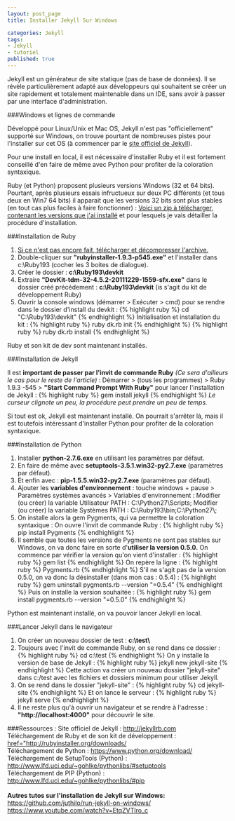 ```yaml
---
layout: post_page
title: Installer Jekyll Sur Windows

categories: Jekyll
tags:
- Jekyll
- tutoriel
published: true
---
```


Jekyll est un générateur de site statique (pas de base de données). Il se révèle particulièrement adapté aux développeurs qui souhaitent se créer un site rapidement et totalement maintenable dans un IDE, sans avoir à passer par une interface d'administration.

###Windows et lignes de commande

Développé pour Linux/Unix et Mac OS, Jekyll n'est pas "officiellement" supporté sur Windows, on trouve pourtant de nombreuses pistes pour l'installer sur cet OS (à commencer par le <a href="http://jekyllrb.com/docs/windows/#installation">site officiel de Jekyll</a>).

Pour une install en local, il est nécessaire d'installer Ruby et il est fortement conseillé d'en faire de même avec Python pour profiter de la coloration syntaxique.

Ruby (et Python) proposent plusieurs versions Windows (32 et 64 bits). Pourtant, après plusieurs essais infructueux sur deux PC différents (et tous deux en Win7 64 bits) il apparait que les versions 32 bits sont plus stables (en tout cas plus faciles à faire fonctionner) : <a href="http://www.firehall.fr/jekyll/dnl/jekyll-sur-windows.zip">Voici un zip à télécharger, contenant les versions que j'ai installé</a> et pour lesquels je vais détailler la procédure d'installation.

###Installation de Ruby

<ol>
    <li><a href="http://www.firehall.fr/jekyll/dnl/jekyll-sur-windows.zip">Si ce n'est pas encore fait, télécharger et décompresser l'archive.</a></li>
    <li>Double-cliquer sur <strong>"rubyinstaller-1.9.3-p545.exe"</strong> et l'installer dans c:\Ruby193 (cocher les 3 boites de dialogue).
</li>
<li>Créer le dossier : <strong>c:\Ruby193\devkit</strong></li>
<li>Extraire <strong>"DevKit-tdm-32-4.5.2-20111229-1559-sfx.exe"</strong> dans le dossier créé précédement : <strong>c:\Ruby193\devkit</strong> (is s'agit du kit de développement Ruby)</li>
<li>Ouvrir la console windows (démarrer > Exécuter > cmd) pour se rendre dans le dossier d'install du devkit :
{% highlight ruby %}
cd "C:\Ruby193\devkit"
{% endhighlight %}
Initialisation et installation du kit :
{% highlight ruby %}
ruby dk.rb init
{% endhighlight %}
{% highlight ruby %}
ruby dk.rb install
{% endhighlight %}
</li>
</ol>

Ruby et son kit de dev sont maintenant installés.

###Installation de Jekyll

Il est <strong>important de passer par l'invit de commande Ruby</strong> <em>(Ce sera d'ailleurs le cas pour le reste de l'article)</em> :
Démarrer > (tous les programmes) > Ruby 1.9.3 -545 > <strong>"Start Command Prompt With Ruby"</strong> pour lancer l'installation de Jekyll :
{% highlight ruby %}
gem install jekyll
{% endhighlight %}
<em>Le curseur clignote un peu, la procédure peut prendre un peu de temps.</em>

Si tout est ok, Jekyll est maintenant installé. On pourrait s'arrêter là, mais il est toutefois intéressant d'installer Python pour profiter de la coloration syntaxique.

###Installation de Python

<ol>
    <li>Installer <strong>python-2.7.6.exe</strong> en utilisant les paramètres par défaut.</li>
    <li>En faire de même avec <strong>setuptools-3.5.1.win32-py2.7.exe</strong> (paramètres par défaut).</li>
    <li>Et enfin avec : <strong>pip-1.5.5.win32-py2.7.exe</strong> (paramètres par défaut).</li>
    <li>Ajouter les <strong>variables d'environnement</strong> :
    touche windows + pause > Paramètres systèmes avancés > Variables d'environnement :
    Modifier (ou créer) la variable Utilisateur PATH :
    C:\Python27\Scripts;
    Modifier (ou créer) la variable Systèmes PATH :
    C:\Ruby193\bin;C:\Python27\;</li>
<li>On installe alors la gem Pygments, qui va permettre la coloration syntaxique : 
On ouvre l'invit de commande Ruby :
{% highlight ruby %}
pip install Pygments
{% endhighlight %}
</li>
<li>Il semble que toutes les versions de Pygments ne sont pas stables sur Windows, on va donc faire en sorte d'<strong>utiliser la version 0.5.0.</strong>
On commence par vérifier la version qu'on vient d'installer : 
{% highlight ruby %}
			gem list
{% endhighlight %}
On repère la ligne :
{% highlight ruby %}
Pygments.rb
{% endhighlight %}
S'il ne s'agit pas de la version 0.5.0, on va donc la désinstaller (dans mon cas : 0.5.4) :
{% highlight ruby %}
gem uninstall pygments.rb --version "=0.5.4"
{% endhighlight %}
Puis on installe la version souhaitée :
{% highlight ruby %}
gem install pygments.rb --version "=0.5.0"
{% endhighlight %}
</li>
</ol>

Python est maintenant installé, on va pouvoir lancer Jekyll en local.

###Lancer Jekyll dans le navigateur
<ol>
<li>On créer un nouveau dossier de test : <strong>c:\test\</strong></li>
<li>Toujours avec l'invit de commande Ruby, on se rend dans ce dossier :
{% highlight ruby %}
cd c:\test
{% endhighlight %}
On y installe la version de base de Jekyll :
{% highlight ruby %}
jekyll new jekyll-site
{% endhighlight %}
Cette action va créer un nouveau dossier "jekyll-site" dans c:/test avec les fichiers et dossiers minimum pour utiliser Jekyll.
</li>
<li>
On se rend dans le dossier "jekyll-site" :
{% highlight ruby %}
cd jekyll-site
{% endhighlight %}
Et on lance le serveur :
{% highlight ruby %}
jekyll serve
{% endhighlight %}
</li>
<li>
Il ne reste plus qu'à ouvrir un navigateur et se rendre à l'adresse : <strong>"http://localhost:4000"</strong> pour découvrir le site.
</li>
</ol>

###Ressources :
Site officiel de Jekyll : <a href="http://jekyllrb.com">http://jekyllrb.com</a><br/>
Téléchargement de Ruby et de son kit de développement : <a href="http://rubyinstaller.org/downloads/">href="http://rubyinstaller.org/downloads/</a><br/>
Téléchargement de Python : <a href="https://www.python.org/download/">https://www.python.org/download/</a><br/>
Téléchargement de SetupTools (Python) : <a href="http://www.lfd.uci.edu/~gohlke/pythonlibs/#setuptools">http://www.lfd.uci.edu/~gohlke/pythonlibs/#setuptools</a><br/>
Téléchargement de PIP (Python) : <a href="http://www.lfd.uci.edu/~gohlke/pythonlibs/#pip">http://www.lfd.uci.edu/~gohlke/pythonlibs/#pip</a><br/><br/>
<strong>Autres tutos sur l'installation de Jekyll sur Windows:</strong><br/>
<a href="https://github.com/juthilo/run-jekyll-on-windows/">https://github.com/juthilo/run-jekyll-on-windows/</a><br/>
<a href="https://www.youtube.com/watch?v=EtqZVTIro_c">https://www.youtube.com/watch?v=EtqZVTIro_c</a>


